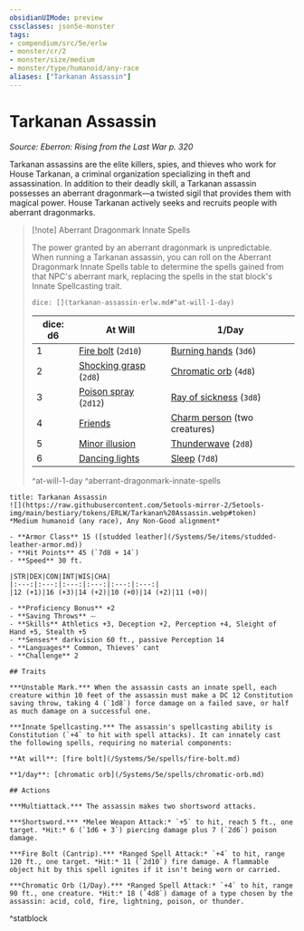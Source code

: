 ```yaml
---
obsidianUIMode: preview
cssclasses: json5e-monster
tags:
- compendium/src/5e/erlw
- monster/cr/2
- monster/size/medium
- monster/type/humanoid/any-race
aliases: ["Tarkanan Assassin"]
---
```

# Tarkanan Assassin
*Source: Eberron: Rising from the Last War p. 320*  

Tarkanan assassins are the elite killers, spies, and thieves who work for House Tarkanan, a criminal organization specializing in theft and assassination. In addition to their deadly skill, a Tarkanan assassin possesses an aberrant dragonmark—a twisted sigil that provides them with magical power. House Tarkanan actively seeks and recruits people with aberrant dragonmarks.

> [!note] Aberrant Dragonmark Innate Spells
> 
> The power granted by an aberrant dragonmark is unpredictable. When running a Tarkanan assassin, you can roll on the Aberrant Dragonmark Innate Spells table to determine the spells gained from that NPC's aberrant mark, replacing the spells in the stat block's Innate Spellcasting trait.
> 
> `dice: [](tarkanan-assassin-erlw.md#^at-will-1-day)`
> 
> | dice: d6 | At Will | 1/Day |
> |----------|---------|-------|
> | 1 | [Fire bolt](/Systems/5e/spells/fire-bolt.md) (`2d10`) | [Burning hands](/Systems/5e/spells/burning-hands.md) (`3d6`) |
> | 2 | [Shocking grasp](/Systems/5e/spells/shocking-grasp.md) (`2d8`) | [Chromatic orb](/Systems/5e/spells/chromatic-orb.md) (`4d8`) |
> | 3 | [Poison spray](/Systems/5e/spells/poison-spray.md) (`2d12`) | [Ray of sickness](/Systems/5e/spells/ray-of-sickness.md) (`3d8`) |
> | 4 | [Friends](/Systems/5e/spells/friends.md) | [Charm person](/Systems/5e/spells/charm-person.md) (two creatures) |
> | 5 | [Minor illusion](/Systems/5e/spells/minor-illusion.md) | [Thunderwave](/Systems/5e/spells/thunderwave.md) (`2d8`) |
> | 6 | [Dancing lights](/Systems/5e/spells/dancing-lights.md) | [Sleep](/Systems/5e/spells/sleep.md) (`7d8`) |
> ^at-will-1-day
^aberrant-dragonmark-innate-spells

```ad-statblock
title: Tarkanan Assassin
![](https://raw.githubusercontent.com/5etools-mirror-2/5etools-img/main/bestiary/tokens/ERLW/Tarkanan%20Assassin.webp#token)
*Medium humanoid (any race), Any Non-Good alignment*

- **Armor Class** 15 ([studded leather](/Systems/5e/items/studded-leather-armor.md))
- **Hit Points** 45 (`7d8 + 14`)
- **Speed** 30 ft.

|STR|DEX|CON|INT|WIS|CHA|
|:---:|:---:|:---:|:---:|:---:|:---:|
|12 (+1)|16 (+3)|14 (+2)|10 (+0)|14 (+2)|11 (+0)|

- **Proficiency Bonus** +2
- **Saving Throws** ⏤
- **Skills** Athletics +3, Deception +2, Perception +4, Sleight of Hand +5, Stealth +5
- **Senses** darkvision 60 ft., passive Perception 14
- **Languages** Common, Thieves' cant
- **Challenge** 2

## Traits

***Unstable Mark.*** When the assassin casts an innate spell, each creature within 10 feet of the assassin must make a DC 12 Constitution saving throw, taking 4 (`1d8`) force damage on a failed save, or half as much damage on a successful one.

***Innate Spellcasting.*** The assassin's spellcasting ability is Constitution (`+4` to hit with spell attacks). It can innately cast the following spells, requiring no material components:

**At will**: [fire bolt](/Systems/5e/spells/fire-bolt.md)

**1/day**: [chromatic orb](/Systems/5e/spells/chromatic-orb.md)

## Actions

***Multiattack.*** The assassin makes two shortsword attacks.

***Shortsword.*** *Melee Weapon Attack:* `+5` to hit, reach 5 ft., one target. *Hit:* 6 (`1d6 + 3`) piercing damage plus 7 (`2d6`) poison damage.

***Fire Bolt (Cantrip).*** *Ranged Spell Attack:* `+4` to hit, range 120 ft., one target. *Hit:* 11 (`2d10`) fire damage. A flammable object hit by this spell ignites if it isn't being worn or carried.

***Chromatic Orb (1/Day).*** *Ranged Spell Attack:* `+4` to hit, range 90 ft., one creature. *Hit:* 18 (`4d8`) damage of a type chosen by the assassin: acid, cold, fire, lightning, poison, or thunder.
```
^statblock